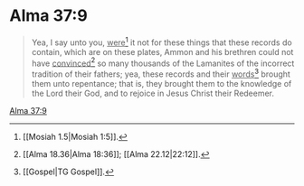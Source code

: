 # Alma 37:9

> Yea, I say unto you, <u>were</u>[^a] it not for these things that these records do contain, which are on these plates, Ammon and his brethren could not have <u>convinced</u>[^b] so many thousands of the Lamanites of the incorrect tradition of their fathers; yea, these records and their <u>words</u>[^c] brought them unto repentance; that is, they brought them to the knowledge of the Lord their God, and to rejoice in Jesus Christ their Redeemer.

[Alma 37:9](https://www.churchofjesuschrist.org/study/scriptures/bofm/alma/37?lang=eng&id=p9#p9)


[^a]: [[Mosiah 1.5|Mosiah 1:5]].  
[^b]: [[Alma 18.36|Alma 18:36]]; [[Alma 22.12|22:12]].  
[^c]: [[Gospel|TG Gospel]].  
